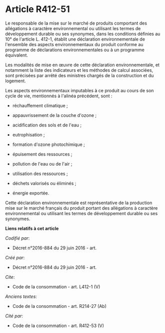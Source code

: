 # Article R412-51

Le responsable de la mise sur le marché de produits comportant des allégations à caractère environnemental ou utilisant les
termes de développement durable ou ses synonymes, dans les conditions définies au 10° de l'article L. 412-1, établit une
déclaration environnementale de l'ensemble des aspects environnementaux du produit conforme au programme de déclarations
environnementales ou à un programme équivalent. 

Les modalités de mise en œuvre de cette déclaration environnementale, et notamment la liste des indicateurs et les méthodes
de calcul associées, sont précisées par arrêté des ministres chargés de la construction et du logement. 

Les aspects environnementaux imputables à ce produit au cours de son cycle de vie, mentionnés à l'alinéa précédent, sont :

- réchauffement climatique ;

- appauvrissement de la couche d'ozone ;

- acidification des sols et de l'eau ;

- eutrophisation ;

- formation d'ozone photochimique ;

- épuisement des ressources ;

- pollution de l'eau ou de l'air ;

- utilisation des ressources ;

- déchets valorisés ou éliminés ;

- énergie exportée. 

Cette déclaration environnementale est représentative de la production mise sur le marché français du produit portant des
allégations à caractère environnemental ou utilisant les termes de développement durable ou ses synonymes.

**Liens relatifs à cet article**

_Codifié par_:

  - Décret n°2016-884 du 29 juin 2016 - art.

_Créé par_:

  - Décret n°2016-884 du 29 juin 2016 - art.

_Cite_:

  - Code de la consommation - art. L412-1 (V)

_Anciens textes_:

  - Code de la consommation - art. R214-27 (Ab)

_Cité par_:

  - Code de la consommation - art. R412-53 (V)

